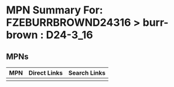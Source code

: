 



# MPN Summary For: FZEBURRBROWND24316 > burr-brown : D24-3_16

## MPNs
  

|MPN|Direct Links|Search Links|
| :--- | :--- | :--- |
||||
